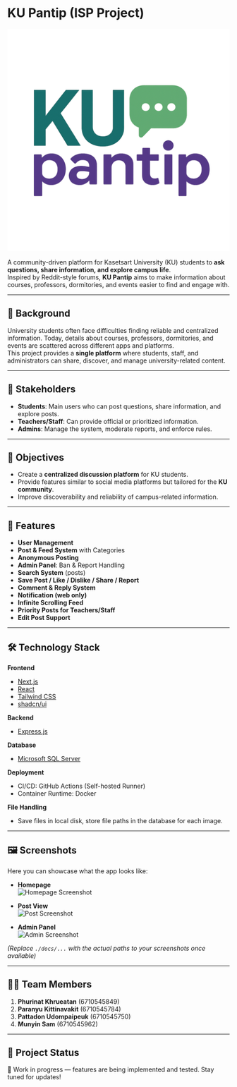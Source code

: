 # KU Pantip (ISP Project)

![Project Logo](./Picture1.png)  
<!-- Replace with your logo path, e.g. /assets/logo.png -->

A community-driven platform for Kasetsart University (KU) students to **ask questions, share information, and explore campus life**.  
Inspired by Reddit-style forums, **KU Pantip** aims to make information about courses, professors, dormitories, and events easier to find and engage with.

---

## 📖 Background
University students often face difficulties finding reliable and centralized information. Today, details about courses, professors, dormitories, and events are scattered across different apps and platforms.  
This project provides a **single platform** where students, staff, and administrators can share, discover, and manage university-related content.

---

## 👥 Stakeholders
- **Students**: Main users who can post questions, share information, and explore posts.
- **Teachers/Staff**: Can provide official or prioritized information.
- **Admins**: Manage the system, moderate reports, and enforce rules.

---

## 🎯 Objectives
- Create a **centralized discussion platform** for KU students.  
- Provide features similar to social media platforms but tailored for the **KU community**.  
- Improve discoverability and reliability of campus-related information.

---

## 🚀 Features
- **User Management**  
- **Post & Feed System** with Categories  
- **Anonymous Posting**  
- **Admin Panel**: Ban & Report Handling  
- **Search System** (posts)  
- **Save Post / Like / Dislike / Share / Report**  
- **Comment & Reply System**  
- **Notification (web only)**  
- **Infinite Scrolling Feed**  
- **Priority Posts for Teachers/Staff**  
- **Edit Post Support**

---

## 🛠️ Technology Stack
**Frontend**  
- [Next.js](https://nextjs.org/)  
- [React](https://react.dev/)  
- [Tailwind CSS](https://tailwindcss.com/)  
- [shadcn/ui](https://ui.shadcn.com/)  

**Backend**  
- [Express.js](https://expressjs.com/)  

**Database**  
- [Microsoft SQL Server](https://www.microsoft.com/sql-server)  

**Deployment**  
- CI/CD: GitHub Actions (Self-hosted Runner)  
- Container Runtime: Docker  

**File Handling**  
- Save files in local disk, store file paths in the database for each image.

---

## 🖼️ Screenshots
Here you can showcase what the app looks like:

- **Homepage**  
  ![Homepage Screenshot](./docs/screenshots/homepage-placeholder.png)

- **Post View**  
  ![Post Screenshot](./docs/screenshots/post-placeholder.png)

- **Admin Panel**  
  ![Admin Screenshot](./docs/screenshots/admin-placeholder.png)

*(Replace `./docs/...` with the actual paths to your screenshots once available)*

---

## 👨‍💻 Team Members
1. **Phurinat Khrueatan** (6710545849)  
2. **Paranyu Kittinavakit** (6710545784)  
3. **Pattadon Udompaipeuk** (6710545750)  
4. **Munyin Sam** (6710545962)  

---

## 📌 Project Status
🚧 Work in progress — features are being implemented and tested. Stay tuned for updates!
